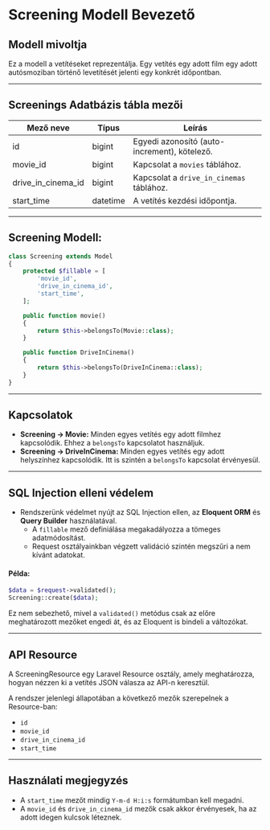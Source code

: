 # Screening Modell Bevezető

## Modell mivoltja
Ez a modell a vetítéseket reprezentálja. Egy vetítés egy adott film egy adott autósmoziban történő levetítését jelenti egy konkrét időpontban.
***

## Screenings Adatbázis tábla mezői

| Mező neve         | Típus      | Leírás                                     |
|-------------------|------------|--------------------------------------------|
| id                | bigint     | Egyedi azonosító (auto-increment), kötelező.        |
| movie_id          | bigint     | Kapcsolat a `movies` táblához.              |
| drive_in_cinema_id  | bigint     | Kapcsolat a `drive_in_cinemas` táblához.      |
| start_time        | datetime   | A vetítés kezdési időpontja.                |
***

## Screening Modell:
```php
class Screening extends Model
{
    protected $fillable = [
        'movie_id',
        'drive_in_cinema_id',
        'start_time',
    ];

    public function movie()
    {
        return $this->belongsTo(Movie::class);
    }

    public function DriveInCinema()
    {
        return $this->belongsTo(DriveInCinema::class);
    }
}
```
***

## Kapcsolatok
- **Screening -> Movie:** Minden egyes vetítés egy adott filmhez kapcsolódik. Ehhez a `belongsTo` kapcsolatot használjuk.
- **Screening -> DriveInCinema:** Minden egyes vetítés egy adott helyszínhez kapcsolódik. Itt is szintén a `belongsTo` kapcsolat érvényesül.
***

## SQL Injection elleni védelem
- Rendszerünk védelmet nyújt az SQL Injection ellen, az **Eloquent ORM** és **Query Builder** használatával.
    - A `fillable` mező definiálása megakadályozza a tömeges adatmódosítást.
    - Request osztályainkban végzett validáció szintén megszűri a nem kívánt adatokat.


#### Példa:
```php
$data = $request->validated();
Screening::create($data);
```
Ez nem sebezhető, mivel a `validated()` metódus csak az előre meghatározott mezőket engedi át, és az Eloquent is bindeli a változókat.
***

## API Resource
A ScreeningResource egy Laravel Resource osztály, amely meghatározza, hogyan nézzen ki a vetítés JSON válasza az API-n keresztül.

A rendszer jelenlegi állapotában a következő mezők szerepelnek a Resource-ban:
- `id`
- `movie_id`
- `drive_in_cinema_id`
- `start_time`
***

## Használati megjegyzés
- A `start_time` mezőt mindig `Y-m-d H:i:s` formátumban kell megadni.
- A `movie_id` és `drive_in_cinema_id` mezők csak akkor érvényesek, ha az adott idegen kulcsok léteznek.
